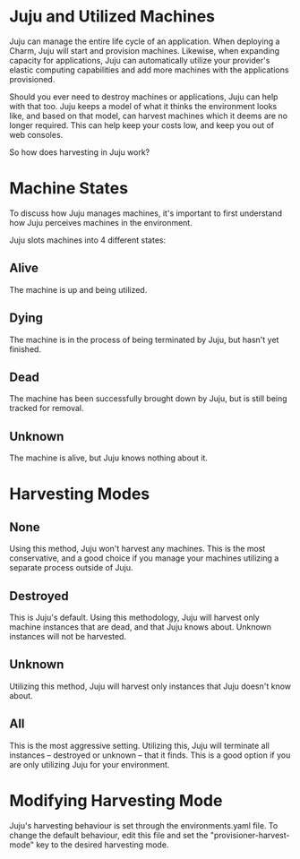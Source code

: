 # Juju and Utilized Machines

Juju can manage the entire life cycle of an application. When deploying a
Charm, Juju will start and provision machines. Likewise, when expanding
capacity for applications, Juju can automatically utilize your provider's
elastic computing capabilities and add more machines with the applications
provisioned.

Should you ever need to destroy machines or applications, Juju can help with
that too. Juju keeps a model of what it thinks the environment looks like, and
based on that model, can harvest machines which it deems are no longer
required. This can help keep your costs low, and keep you out of web consoles.

So how does harvesting in Juju work?

# Machine States

To discuss how Juju manages machines, it's important to first
understand how Juju perceives machines in the environment.

Juju slots machines into 4 different states:

## Alive

The machine is up and being utilized.

## Dying

The machine is in the process of being terminated by Juju, but hasn't
yet finished.

## Dead

The machine has been successfully brought down by Juju, but is still
being tracked for removal.

## Unknown

The machine is alive, but Juju knows nothing about it.

# Harvesting Modes

## None

Using this method, Juju won't harvest any machines. This is the
most conservative, and a good choice if you manage your machines
utilizing a separate process outside of Juju.

## Destroyed

This is Juju's default. Using this methodology, Juju will harvest only
machine instances that are dead, and that Juju knows about. Unknown
instances will not be harvested.

## Unknown

Utilizing this method, Juju will harvest only instances that Juju
doesn't know about.

## All

This is the most aggressive setting. Utilizing this, Juju will
terminate all instances &#x2013; destroyed or unknown &#x2013; that it
finds. This is a good option if you are only utilizing Juju for your
environment.

# Modifying Harvesting Mode

Juju's harvesting behaviour is set through the environments.yaml file.
To change the default behaviour, edit this file and set the
"provisioner-harvest-mode" key to the desired harvesting mode.
